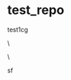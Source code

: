 # test_repo
test1cg






\



\
































sf




















































































